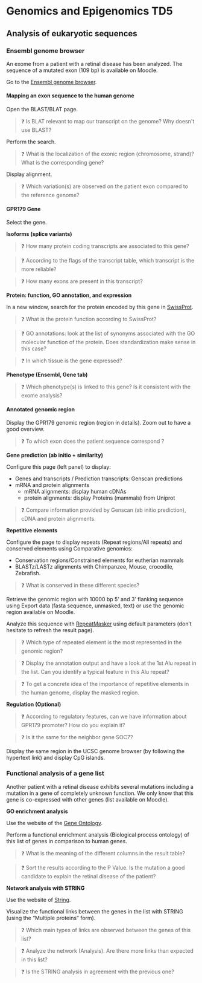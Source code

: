 # Genomics and Epigenomics TD5

## Analysis of eukaryotic sequences

### Ensembl genome browser

An exome from a patient with a retinal disease has been analyzed. The sequence of a mutated exon (109 bp) is available on Moodle.

Go to the [Ensembl genome browser](https://www.ensembl.org/index.html).


####  Mapping an exon sequence to the human genome

Open the BLAST/BLAT page. 

> :question: Is BLAT relevant to map our transcript on the genome? Why doesn't use BLAST?

Perform the search.

> :question: What is the localization of the exonic region (chromosome, strand)? What is the corresponding gene?

Display alignment.

> :question: Which variation(s) are observed on the patient exon compared to the reference genome?

#### GPR179 Gene

Select the gene.

**Isoforms (splice variants)**

> :question: How many protein coding transcripts are associated to this gene?

> :question: According to the flags of the transcript table, which transcript is the more reliable?

> :question: How many exons are present in this transcript?


**Protein: function, GO annotation, and expression**

In a new window, search for the protein encoded by this gene in [SwissProt](https://www.uniprot.org/).

> :question: What is the protein function according to SwissProt?

> :question: GO annotations: look at the list of synonyms associated with the GO molecular function of the protein. Does standardization make sense in this case?

> :question: In which tissue is the gene expressed?

**Phenotype (Ensembl, Gene tab)**

> :question: Which phenotype(s) is linked to this gene? Is it consistent with the exome analysis?

#### Annotated genomic region

Display the GPR179 genomic region (region in details). Zoom out to have a good overview.

> :question: To which exon does the patient sequence correspond ?

**Gene prediction (ab initio + similarity)**

Configure this page (left panel) to display:
- Genes and transcripts / Prediction transcripts: Genscan predictions
- mRNA and protein alignments
  - mRNA alignments: display human cDNAs
  - protein alignments: display Proteins (mammals) from Uniprot

> :question: Compare information provided by Genscan (ab initio prediction), cDNA and protein alignments.

**Repetitive elements**

Configure the page to display repeats (Repeat regions/All repeats) and conserved elements using Comparative genomics:
- Conservation regions/Constrained elements for eutherian mammals
- BLASTz/LASTz alignments with Chimpanzee, Mouse, crocodile, Zebrafish.
  
> :question: What is conserved in these different species?

Retrieve the genomic region with 10000 bp 5’ and 3’ flanking sequence using Export data (fasta sequence, unmasked, text) or use the genomic region available on Moodle.

Analyze this sequence with [RepeatMasker](www.repeatmasker.org/) using default parameters (don’t hesitate to refresh the result page).

> :question: Which type of repeated element is the most represented in the genomic region?

> :question: Display the annotation output and have a look at the 1st Alu repeat in the list. Can you identify a typical feature in this Alu repeat?

> :question: To get a concrete idea of the importance of repetitive elements in the human genome, display the masked region.

**Regulation (Optional)**

> :question: According to regulatory features, can we have information about GPR179 promoter? How do you explain it?

> :question: Is it the same for the neighbor gene SOC7?

Display the same region in the UCSC genome browser (by following the hypertext link) and display CpG islands.

### Functional analysis of a gene list

Another patient with a retinal disease exhibits several mutations including a mutation in a gene of completely unknown function. We only know that this gene is co-expressed with other genes (list available on Moodle).

**GO enrichment analysis**

Use the website of the [Gene Ontology](http://www.geneontology.org/).

Perform a functional enrichment analysis (Biological process ontology) of this list of genes in comparison to human genes.

> :question: What is the meaning of the different columns in the result table?

> :question: Sort the results according to the P Value. Is the mutation a good candidate to explain the retinal disease of the patient?

**Network analysis with STRING**

Use the website of [String](https://string-db.org/).

Visualize the functional links between the genes in the list with STRING (using the “Multiple proteins” form).

> :question: Which main types of links are observed between the genes of this list?

> :question: Analyze the network (Analysis). Are there more links than expected in this list?

> :question: Is the STRING analysis in agreement with the previous one?